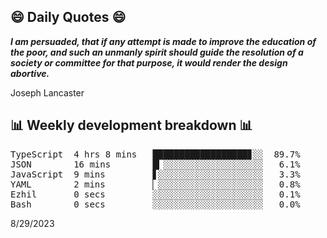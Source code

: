 ## 😄 Daily Quotes 😄

_**I am persuaded, that if any attempt is made to improve the education of the poor, and such an unmanly spirit should guide the resolution of a society or committee for that purpose, it would render the design abortive.**_

Joseph Lancaster



## 📊 Weekly development breakdown 📊

<pre>TypeScript  4 hrs 8 mins   ██████████████████▊░░  89.7%
JSON        16 mins        █▎░░░░░░░░░░░░░░░░░░░   6.1%
JavaScript  9 mins         ▋░░░░░░░░░░░░░░░░░░░░   3.3%
YAML        2 mins         ▏░░░░░░░░░░░░░░░░░░░░   0.8%
Ezhil       0 secs         ░░░░░░░░░░░░░░░░░░░░░   0.1%
Bash        0 secs         ░░░░░░░░░░░░░░░░░░░░░   0.0%</pre>

8/29/2023